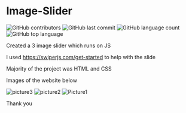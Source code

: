 # Image-Slider

![GitHub contributors](https://img.shields.io/github/contributors/nikhilkalhan92/Image-Slider)
![GitHub last commit](https://img.shields.io/github/last-commit/nikhilkalhan92/Image-Slider)
![GitHub language count](https://img.shields.io/github/languages/count/nikhilkalhan92/Image-Slider)
![GitHub top language](https://img.shields.io/github/languages/top/nikhilkalhan92/Image-Slider)

Created a 3 image slider which runs on JS

I used https://swiperjs.com/get-started to help with the slide

Majority of the project was HTML and CSS

Images of the website below

![picture3](assets/pic1.png.png)
![picture2](assets/pic2.png)
![Picture1](assets/pic3.png)

Thank you
